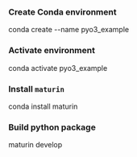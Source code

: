### Create Conda environment
conda create --name pyo3_example

### Activate environment
conda activate pyo3_example

### Install `maturin`
conda install maturin

### Build python package
maturin develop

